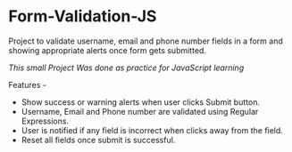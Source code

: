 # Form-Validation-JS
Project to validate username, email and phone number fields in a form and showing appropriate alerts once form gets submitted.

*This small Project Was done as practice for JavaScript learning*

Features - 
- Show success or warning alerts when user clicks Submit button.
- Username, Email and Phone number are validated using Regular Expressions.
- User is notified if any field is incorrect when clicks away from the field.
- Reset all fields once submit is successful.

